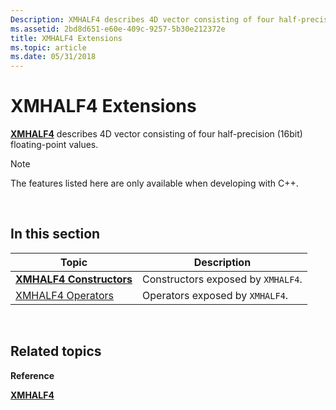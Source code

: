 ```yaml
---
Description: XMHALF4 describes 4D vector consisting of four half-precision (16bit) floating-point values.
ms.assetid: 2bd8d651-e60e-409c-9257-5b30e212372e
title: XMHALF4 Extensions
ms.topic: article
ms.date: 05/31/2018
---
```


# XMHALF4 Extensions

[**XMHALF4**](/windows/desktop/api/DirectXPackedVector/ns-directxpackedvector-xmhalf4) describes 4D vector consisting of four half-precision (16bit) floating-point values.

> [!Note]  
> The features listed here are only available when developing with C++.

 

## In this section



| Topic                                                     | Description                                   |
|-----------------------------------------------------------|-----------------------------------------------|
| [**XMHALF4 Constructors**](xmhalf4-ctor.md)<br/>   | Constructors exposed by `XMHALF4`.<br/> |
| [XMHALF4 Operators](ovw-xmhalf4-operators.md)<br/> | Operators exposed by `XMHALF4`.<br/>    |



 

## Related topics

<dl> <dt>

**Reference**
</dt> <dt>

[**XMHALF4**](/windows/desktop/api/DirectXPackedVector/ns-directxpackedvector-xmhalf4)
</dt> </dl>

 

 




